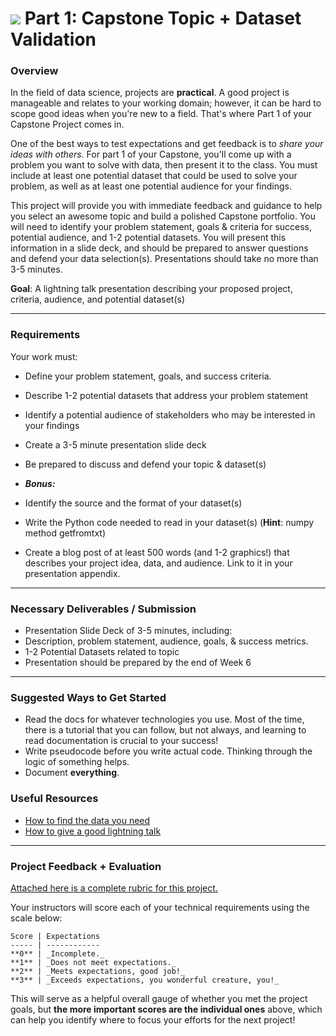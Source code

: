 # ![](https://ga-dash.s3.amazonaws.com/production/assets/logo-9f88ae6c9c3871690e33280fcf557f33.png) Part 1: Capstone Topic + Dataset Validation

### Overview

In the field of data science, projects are **practical**. A good project is manageable and relates to your working domain; however, it can be hard to scope good ideas when you're new to a field. That's where Part 1 of your Capstone Project comes in.

One of the best ways to test expectations and get feedback is to *share your ideas with others*. For part 1 of your Capstone, you'll come up with a problem you want to solve with data, then present it to the class. You must include at least one potential dataset that could be used to solve your problem, as well as at least one potential audience for your findings.

This project will provide you with immediate feedback and guidance to help you select an awesome topic and build a polished Capstone portfolio. You will need to identify your problem statement, goals & criteria for success, potential audience, and 1-2 potential datasets. You will present this information in a slide deck, and should be prepared to answer questions and defend your data selection(s). Presentations should take no more than 3-5 minutes.

**Goal**: A lightning talk presentation describing your proposed project, criteria, audience, and potential dataset(s)

---

### Requirements

Your work must:

- Define your problem statement, goals, and success criteria.
- Describe 1-2 potential datasets that address your problem statement
- Identify a potential audience of stakeholders who may be interested in your findings
- Create a 3-5 minute presentation slide deck
- Be prepared to discuss and defend your topic & dataset(s)

- ***Bonus:***
 - Identify the source and the format of your dataset(s)
 - Write the Python code needed to read in your dataset(s) (**Hint**: numpy method getfromtxt)
 - Create a blog post of at least 500 words (and 1-2 graphics!) that describes your project idea, data, and audience. Link to it in your presentation appendix.

---

### Necessary Deliverables / Submission

- Presentation Slide Deck of 3-5 minutes, including:
 - Description, problem statement, audience, goals, & success metrics.
 - 1-2 Potential Datasets related to topic
- Presentation should be prepared by the end of Week 6

---

### Suggested Ways to Get Started

- Read the docs for whatever technologies you use. Most of the time, there is a tutorial that you can follow, but not always, and learning to read documentation is crucial to your success!
- Write pseudocode before you write actual code. Thinking through the logic of something helps.  
- Document **everything**.


### Useful Resources

- [How to find the data you need](http://flowingdata.com/2009/10/01/30-resources-to-find-the-data-you-need/)
- [How to give a good lightning talk](https://www.semrush.com/blog/16-ways-to-prepare-for-a-lightning-talk/)

---


### Project Feedback + Evaluation

[Attached here is a complete rubric for this project.](./part-01-rubric.md)

Your instructors will score each of your technical requirements using the scale below:

    Score | Expectations
    ----- | ------------
    **0** | _Incomplete._
    **1** | _Does not meet expectations._
    **2** | _Meets expectations, good job!_
    **3** | _Exceeds expectations, you wonderful creature, you!_

 This will serve as a helpful overall gauge of whether you met the project goals, but __the more important scores are the individual ones__ above, which can help you identify where to focus your efforts for the next project!

